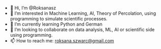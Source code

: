 - 👋 Hi, I’m @Roksanasz
- 👀 I’m interested in Machine Learning, AI, Theory of Percolation, using programming to simulate scientific processes. 
- 🌱 I’m currently learning Python and German
- 💞️ I’m looking to collaborate on data analysis, ML, AI or scientific side using programming. 
- 📫 How to reach me: roksana.szwarc@gmail.com

